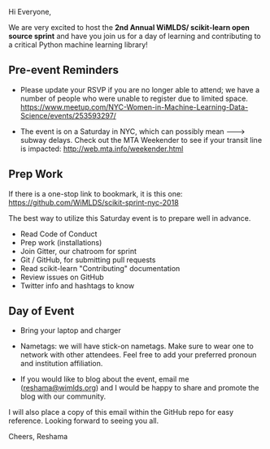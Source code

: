 Hi Everyone,

We are very excited to host the **2nd Annual WiMLDS/ scikit-learn open source sprint** and have you join us for a day of learning and contributing to a critical Python machine learning library!  

## Pre-event Reminders

- Please update your RSVP if you are no longer able to attend; we have a number of people who were unable to register due to limited space.  https://www.meetup.com/NYC-Women-in-Machine-Learning-Data-Science/events/253593297/

- The event is on a Saturday in NYC, which can possibly mean ---> subway delays.  Check out the MTA Weekender to see if your transit line is impacted:  http://web.mta.info/weekender.html


## Prep Work

If there is a one-stop link to bookmark, it is this one:  https://github.com/WiMLDS/scikit-sprint-nyc-2018

The best way to utilize this Saturday event is to prepare well in advance.  
- Read Code of Conduct
- Prep work (installations)
- Join Gitter, our chatroom for sprint
- Git / GitHub, for submitting pull requests
- Read scikit-learn "Contributing" documentation
- Review issues on GitHub
- Twitter info and hashtags to know

## Day of Event

- Bring your laptop and charger

- Nametags:  we will have stick-on nametags.  Make sure to wear one to network with other attendees.  Feel free to add your preferred pronoun and institution affiliation. 

- If you would like to blog about the event, email me (reshama@wimlds.org) and I would be happy to share and promote the blog with our community. 

I will also place a copy of this email within the GitHub repo for easy reference.  Looking forward to seeing you all. 

Cheers,
Reshama

 
